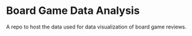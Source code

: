 # Board Game Data Analysis
A repo to host the data used for data visualization of board game reviews.
